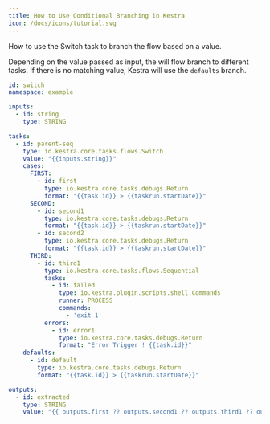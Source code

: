 ```yaml
---
title: How to Use Conditional Branching in Kestra
icon: /docs/icons/tutorial.svg
---
```


How to use the Switch task to branch the flow based on a value.


Depending on the value passed as input, the will flow branch to different tasks. If there is no matching value, Kestra will use the `defaults` branch.

```yaml
id: switch
namespace: example

inputs:
  - id: string
    type: STRING

tasks:
  - id: parent-seq
    type: io.kestra.core.tasks.flows.Switch
    value: "{{inputs.string}}"
    cases:
      FIRST:
        - id: first
          type: io.kestra.core.tasks.debugs.Return
          format: "{{task.id}} > {{taskrun.startDate}}"
      SECOND:
        - id: second1
          type: io.kestra.core.tasks.debugs.Return
          format: "{{task.id}} > {{taskrun.startDate}}"
        - id: second2
          type: io.kestra.core.tasks.debugs.Return
          format: "{{task.id}} > {{taskrun.startDate}}"
      THIRD:
        - id: third1
          type: io.kestra.core.tasks.flows.Sequential
          tasks:
            - id: failed
              type: io.kestra.plugin.scripts.shell.Commands
              runner: PROCESS
              commands:
                - 'exit 1'
          errors:
            - id: error1
              type: io.kestra.core.tasks.debugs.Return
              format: "Error Trigger ! {{task.id}}"
    defaults:
      - id: default
        type: io.kestra.core.tasks.debugs.Return
        format: "{{task.id}} > {{taskrun.startDate}}"

outputs:
  - id: extracted
    type: STRING
    value: "{{ outputs.first ?? outputs.second1 ?? outputs.third1 ?? outputs.default }}"
```
